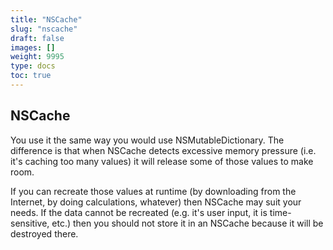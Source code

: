 ```yaml
---
title: "NSCache"
slug: "nscache"
draft: false
images: []
weight: 9995
type: docs
toc: true
---
```


## NSCache
You use it the same way you would use NSMutableDictionary. The difference is that when NSCache detects excessive memory pressure (i.e. it's caching too many values) it will release some of those values to make room.

If you can recreate those values at runtime (by downloading from the Internet, by doing calculations, whatever) then NSCache may suit your needs. If the data cannot be recreated (e.g. it's user input, it is time-sensitive, etc.) then you should not store it in an NSCache because it will be destroyed there.


